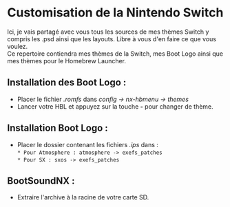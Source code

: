# Customisation de la Nintendo Switch

Ici, je vais partagé avec vous tous les sources de mes thèmes Switch y compris les .psd ainsi que les layouts. Libre à vous d'en faire ce que vous voulez.  
Ce repertoire contiendra mes thèmes de la Switch, mes Boot Logo ainsi que mes thèmes pour le Homebrew Launcher.  

## Installation des Boot Logo :
  * Placer le fichier *.romfs* dans *config -> nx-hbmenu -> themes*
  * Lancer votre HBL et appuyez sur la touche __-__ pour changer de thème.

## Installation Boot Logo :
  * Placer le dossier contenant les fichiers *.ips* dans :  
   `* Pour Atmosphere : atmosphere -> exefs_patches`  
   `* Pour SX : sxos -> exefs_patches`  
  
## BootSoundNX :
 * Extraire l'archive à la racine de votre carte SD.
